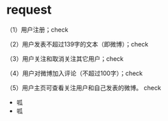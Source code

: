 ﻿# request

（1）用户注册；check

（2）用户发表不超过139字的文本（即微博）；check

（3）用户关注和取消关注其它用户；check

（4）用户对微博加入评论（不超过100字）；check

（5）用户主页可查看关注用户和自己发表的微博。 check

+   呱
+   呱




